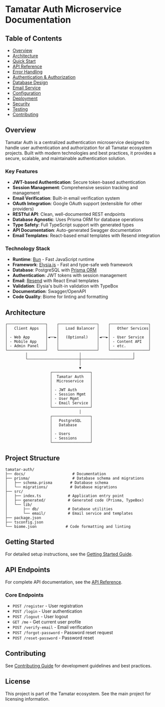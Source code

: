 # Tamatar Auth Microservice Documentation

## Table of Contents

- [Overview](#overview)
- [Architecture](#architecture)
- [Quick Start](./getting-started.md)
- [API Reference](./api-reference.md)
- [Error Handling](./error-handling.md)
- [Authentication & Authorization](./auth-guide.md)
- [Database Design](./database.md)
- [Email Service](./email.md)
- [Configuration](./configuration.md)
- [Deployment](./deployment.md)
- [Security](./security.md)
- [Testing](./testing.md)
- [Contributing](./contributing.md)

## Overview

Tamatar Auth is a centralized authentication microservice designed to handle user authentication and authorization for all Tamatar ecosystem projects. Built with modern technologies and best practices, it provides a secure, scalable, and maintainable authentication solution.

### Key Features

- **JWT-based Authentication**: Secure token-based authentication
- **Session Management**: Comprehensive session tracking and management
- **Email Verification**: Built-in email verification system
- **OAuth Integration**: Google OAuth support (extensible for other providers)
- **RESTful API**: Clean, well-documented REST endpoints
- **Database Agnostic**: Uses Prisma ORM for database operations
- **Type Safety**: Full TypeScript support with generated types
- **API Documentation**: Auto-generated Swagger documentation
- **Email Templates**: React-based email templates with Resend integration

### Technology Stack

- **Runtime**: [Bun](https://bun.sh/) - Fast JavaScript runtime
- **Framework**: [Elysia.js](https://elysiajs.com/) - Fast and type-safe web framework
- **Database**: PostgreSQL with [Prisma ORM](https://prisma.io/)
- **Authentication**: JWT tokens with session management
- **Email**: [Resend](https://resend.com/) with React Email templates
- **Validation**: Elysia's built-in validation with TypeBox
- **Documentation**: Swagger/OpenAPI
- **Code Quality**: Biome for linting and formatting

## Architecture

```
┌─────────────────┐    ┌─────────────────┐    ┌─────────────────┐
│   Client Apps   │    │   Load Balancer │    │   Other Services│
│                 │    │                 │    │                 │
│ - Web App       │◄──►│   (Optional)    │◄──►│ - User Service  │
│ - Mobile App    │    │                 │    │ - Content API   │
│ - Admin Panel   │    │                 │    │ - etc.          │
└─────────────────┘    └─────────────────┘    └─────────────────┘
         │                       │                       │
         └───────────────────────┼───────────────────────┘
                                 │
                                 ▼
                    ┌─────────────────┐
                    │  Tamatar Auth   │
                    │  Microservice   │
                    │                 │
                    │ - JWT Auth      │
                    │ - Session Mgmt  │
                    │ - User Mgmt     │
                    │ - Email Service │
                    └─────────────────┘
                                 │
                    ┌─────────────────┐
                    │   PostgreSQL    │
                    │   Database      │
                    │                 │
                    │ - Users         │
                    │ - Sessions      │
                    └─────────────────┘
```

## Project Structure

```
tamatar-auth/
├── docs/                     # Documentation
├── prisma/                   # Database schema and migrations
│   ├── schema.prisma        # Database schema
│   └── migrations/          # Database migrations
├── src/
│   ├── index.ts            # Application entry point
│   ├── generated/          # Generated code (Prisma, TypeBox)
│   └── lib/
│       ├── db/             # Database utilities
│       └── email/          # Email service and templates
├── package.json
├── tsconfig.json
└── biome.json             # Code formatting and linting
```

## Getting Started

For detailed setup instructions, see the [Getting Started Guide](./getting-started.md).

## API Endpoints

For complete API documentation, see the [API Reference](./api-reference.md).

### Core Endpoints

- `POST /register` - User registration
- `POST /login` - User authentication
- `POST /logout` - User logout
- `GET /me` - Get current user profile
- `POST /verify-email` - Email verification
- `POST /forgot-password` - Password reset request
- `POST /reset-password` - Password reset

## Contributing

See [Contributing Guide](./contributing.md) for development guidelines and best practices.

## License

This project is part of the Tamatar ecosystem. See the main project for licensing information.
